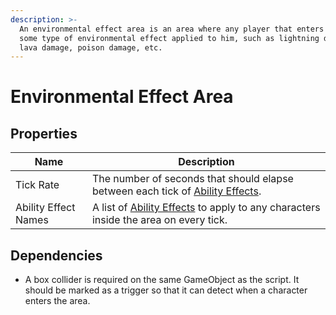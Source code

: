 ```yaml
---
description: >-
  An environmental effect area is an area where any player that enters will have
  some type of environmental effect applied to him, such as lightning damage,
  lava damage, poison damage, etc.
---
```


# Environmental Effect Area

## Properties

| Name                 | Description                                                                                                                   |
| -------------------- | ----------------------------------------------------------------------------------------------------------------------------- |
| Tick Rate            | The number of seconds that should elapse between each tick of [Ability Effects](../scriptable-objects/ability-effects/).      |
| Ability Effect Names | A list of [Ability Effects](../scriptable-objects/ability-effects/) to apply to any characters inside the area on every tick. |

## Dependencies

* A box collider is required on the same GameObject as the script.  It should be marked as a trigger so that it can detect when a character enters the area.
